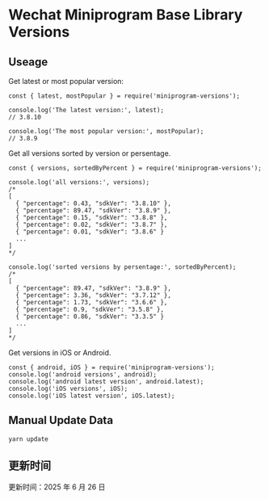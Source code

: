 
# Wechat Miniprogram Base Library Versions

## Useage

Get latest or most popular version:

```;
const { latest, mostPopular } = require('miniprogram-versions');

console.log('The latest version:', latest);
// 3.8.10

console.log('The most popular version:', mostPopular);
// 3.8.9

```

Get all versions sorted by version or persentage.

```
const { versions, sortedByPercent } = require('miniprogram-versions');

console.log('all versions:', versions);
/*
[
  { "percentage": 0.43, "sdkVer": "3.8.10" },
  { "percentage": 89.47, "sdkVer": "3.8.9" },
  { "percentage": 0.15, "sdkVer": "3.8.8" },
  { "percentage": 0.02, "sdkVer": "3.8.7" },
  { "percentage": 0.01, "sdkVer": "3.8.6" }
  ...
]
*/

console.log('sorted versions by persentage:', sortedByPercent);
/*
[
  { "percentage": 89.47, "sdkVer": "3.8.9" },
  { "percentage": 3.36, "sdkVer": "3.7.12" },
  { "percentage": 1.73, "sdkVer": "3.6.6" },
  { "percentage": 0.9, "sdkVer": "3.5.8" },
  { "percentage": 0.86, "sdkVer": "3.3.5" }
  ...
]
*/
```

Get versions in iOS or Android.

```
const { android, iOS } = require('miniprogram-versions');
console.log('android versions', android);
console.log('android latest version', android.latest);
console.log('iOS versions', iOS);
console.log('iOS latest version', iOS.latest);
```

## Manual Update Data

```
yarn update
```

## 更新时间

更新时间：2025 年 6 月 26 日
